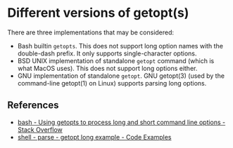 # Different versions of getopt(s)

There are three implementations that may be considered:

- Bash builtin `getopts`. This does not support long option names with the
  double-dash prefix. It only supports single-character options.
- BSD UNIX implementation of standalone `getopt` command (which is what MacOS
  uses). This does not support long options either.
- GNU implementation of standalone `getopt`. GNU getopt(3) (used by the
  command-line getopt(1) on Linux) supports parsing long options.

## References

- [bash - Using getopts to process long and short command line options - Stack Overflow](https://stackoverflow.com/a/402410/3744499)
- [shell - parse - getopt long example - Code Examples](https://code-examples.net/en/q/623c9)
